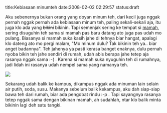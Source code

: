 title:Kebiasaan minumteh
date:2008-02-02 02:29:57
status:draft

Aku sebenernya bukan orang yang doyan minum teh, dari kecil juga nggak pernah nggak pernah ada kebiasaan minum teh, paling sekali-sekali aja, itu juga klo ada yang <s>bikini</s> bikinin. Tapi semenjak sering ke tempat si <a href="http://chrisnanice.blogspot.com">mamah</a>, sering disuguhin teh sama si mamah pas baru datang ato juga pas udah mo pulang. Biasanya si mamah suka kasih jahe di tehnya biar hangat, apalagi klo dateng ato mo pergi malam, "Mo minum dulu? Tak bikinin teh ya.. biar anget badannya". Teh jahenya ya pasti kerasa banget enaknya, dulu pernah nyoba bikin teh jahe sendiri di rumah, udah abis berapa jahe tetep aja rasanya nggak sama :-( . Karena si mamah suka nyuguhin teh di rumahnya, jadi lidah ini rasanya udah nempel sama yang namanya teh.

<img src="http://kecebongsoft.files.wordpress.com/2008/02/fotoku006.jpg">

Sekarang udah balik ke kampus, dikampus nggak ada minuman lain selain air putih, soda, susu. Makanya sebelum balik kekampus, aku dah siap-siap bawa teh dari rumah, biar ada pengobat rindu :-p . Tapi sayangnya rasanya tetep nggak sama dengan bikinan mamah, ah sudahlah, ntar klo balik minta bikinin lagi deh satu tangki.